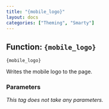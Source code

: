 ```yaml
---
title: "{mobile_logo}"
layout: docs
categories: ["Theming", "Smarty"]
---
```


## Function: `{mobile_logo}`

```smarty
{mobile_logo}
```

Writes the mobile logo to the page.

### Parameters

_This tag does not take any parameters._
